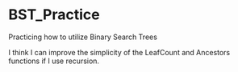 # BST_Practice
Practicing how to utilize Binary Search Trees 

I think I can improve the simplicity of the LeafCount and Ancestors functions if I use recursion.
